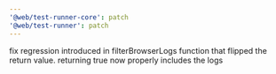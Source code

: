 ```yaml
---
'@web/test-runner-core': patch
'@web/test-runner': patch
---
```


fix regression introduced in filterBrowserLogs function that flipped the return value. returning true now properly includes the logs

